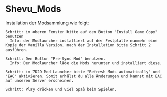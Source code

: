 # Shevu_Mods

Installation der Modsammlung wie folgt:

    Schritt: im oberen Fenster bitte auf den Button "Install Game Copy" benutzen 
      Info: der Modlauncher installiert auf der Festplatte nunmehr eine Kopie der Vanilla Version, nach der Installation bitte Schritt 2 ausführen.

    Schritt: Den Button "Pre-Sync Mod" benutzen. 
      Info: Der Modlauncher läde die Mods herunter und installiert diese.

    Schritt: im 7D2D Mod Launcher bitte "Refresh Mods automatically" und "EAC" aktivieren. Somit erhälst du alle Änderungen und kannst mit EAC auf unseren Server erscheinen.

    Schritt: Play drücken und viel Spaß beim Spielen.
